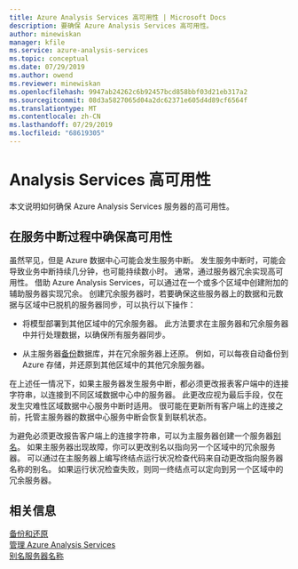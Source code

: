 ```yaml
---
title: Azure Analysis Services 高可用性 | Microsoft Docs
description: 要确保 Azure Analysis Services 高可用性。
author: minewiskan
manager: kfile
ms.service: azure-analysis-services
ms.topic: conceptual
ms.date: 07/29/2019
ms.author: owend
ms.reviewer: minewiskan
ms.openlocfilehash: 9947ab24262c6b92457bcd858bbf03d21eb317a2
ms.sourcegitcommit: 08d3a5827065d04a2dc62371e605d4d89cf6564f
ms.translationtype: MT
ms.contentlocale: zh-CN
ms.lasthandoff: 07/29/2019
ms.locfileid: "68619305"
---
```

# <a name="analysis-services-high-availability"></a>Analysis Services 高可用性

本文说明如何确保 Azure Analysis Services 服务器的高可用性。 

## <a name="assuring-high-availability-during-a-service-disruption"></a>在服务中断过程中确保高可用性

虽然罕见，但是 Azure 数据中心可能会发生服务中断。 发生服务中断时，可能会导致业务中断持续几分钟，也可能持续数小时。 通常，通过服务器冗余实现高可用性。 借助 Azure Analysis Services，可以通过在一个或多个区域中创建附加的辅助服务器实现冗余。 创建冗余服务器时，若要确保这些服务器上的数据和元数据与区域中已脱机的服务器同步，可以执行以下操作：

* 将模型部署到其他区域中的冗余服务器。 此方法要求在主服务器和冗余服务器中并行处理数据，以确保所有服务器同步。

* 从主服务器[备份](analysis-services-backup.md)数据库，并在冗余服务器上还原。 例如，可以每夜自动备份到 Azure 存储，并还原到其他区域中的其他冗余服务器。 

在上述任一情况下，如果主服务器发生服务中断，都必须更改报表客户端中的连接字符串，以连接到不同区域数据中心中的服务器。 此更改应视为最后手段，仅在发生灾难性区域数据中心服务中断时适用。 很可能在更新所有客户端上的连接之前，托管主服务器的数据中心服务中断会恢复到联机状态。 

为避免必须更改报告客户端上的连接字符串，可以为主服务器创建一个服务器[别名](analysis-services-server-alias.md)。 如果主服务器出现故障，你可以更改别名以指向另一个区域中的冗余服务器。 可以通过在主服务器上编写终结点运行状况检查代码来自动更改指向服务器名称的别名。 如果运行状况检查失败，则同一终结点可以定向到另一个区域中的冗余服务器。 

## <a name="related-information"></a>相关信息

[备份和还原](analysis-services-backup.md)   
[管理 Azure Analysis Services](analysis-services-manage.md)   
[别名服务器名称](analysis-services-server-alias.md) 

